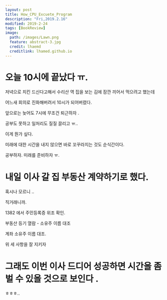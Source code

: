 ```yaml
---
layout: post
title: How_CPU_Excuete_Program
description: "Fri,2019.2.16"
modified: 2019-2-24
tags: [BookReview]
image:
  path: /images/Lawn.png
  feature: abstract-3.jpg
  credit: lhaemd
  creditlink: lhamed.github.io
---
```


# 오늘 10시에 끝났다 ㅠ. 

저녁으로 치킨 드신다고해서 수리산 역 집을 보는 김에 잠깐 끼어서 먹으려고 했는데

어느새 회의로 진화해버려서 10시가 되어버렸다. 

앞으로는 늦어도 7시에 무조건 퇴근하자 . 

공부도 못하고 일처리도 질질 끌리고 ㅠ.. 

이게 뭔가 싶다. 

미래에 대한 시간을 내지 않으면 바로 꼬꾸라지는 것도 순식간이다. 

공부하자. 미래를 준비하자 ㅠ. 


# 내일 이사 갈 집 부동산 계약하기로 했다. 

혹시나 모르니 ..

직거래니까. 

1382 에서 주민등록증 위조 확인.

부동산 등기 열람 - 소유주 이름 대조

계좌 소유주 이름 대조.

위 세 사항을 잘 지키자

# 그래도 이번 이사 드디어 성공하면 시간을 좀 벌 수 있을 것으로 보인다 . 

ㅎㅎㅎ.. 


